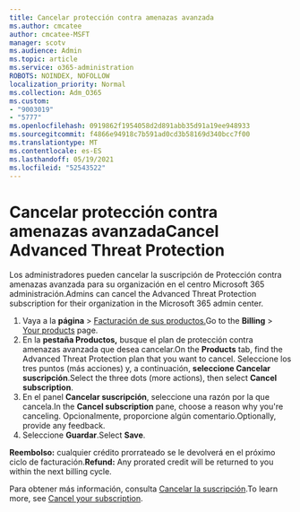 ```yaml
---
title: Cancelar protección contra amenazas avanzada
ms.author: cmcatee
author: cmcatee-MSFT
manager: scotv
ms.audience: Admin
ms.topic: article
ms.service: o365-administration
ROBOTS: NOINDEX, NOFOLLOW
localization_priority: Normal
ms.collection: Adm_O365
ms.custom:
- "9003019"
- "5777"
ms.openlocfilehash: 0919862f1954058d2d891abb35d91a19ee948933
ms.sourcegitcommit: f4866e94918c7b591ad0cd3b58169d340bcc7f00
ms.translationtype: MT
ms.contentlocale: es-ES
ms.lasthandoff: 05/19/2021
ms.locfileid: "52543522"
---
```

# <a name="cancel-advanced-threat-protection"></a><span data-ttu-id="54240-102">Cancelar protección contra amenazas avanzada</span><span class="sxs-lookup"><span data-stu-id="54240-102">Cancel Advanced Threat Protection</span></span>

<span data-ttu-id="54240-103">Los administradores pueden cancelar la suscripción de Protección contra amenazas avanzada para su organización en el centro Microsoft 365 administración.</span><span class="sxs-lookup"><span data-stu-id="54240-103">Admins can cancel the Advanced Threat Protection subscription for their organization in the Microsoft 365 admin center.</span></span>

1. <span data-ttu-id="54240-104">Vaya a la **página**  >  [Facturación de sus productos.](https://go.microsoft.com/fwlink/p/?linkid=842054)</span><span class="sxs-lookup"><span data-stu-id="54240-104">Go to the  **Billing** > [Your products](https://go.microsoft.com/fwlink/p/?linkid=842054) page.</span></span>
2. <span data-ttu-id="54240-105">En la **pestaña Productos,** busque el plan de protección contra amenazas avanzada que desea cancelar.</span><span class="sxs-lookup"><span data-stu-id="54240-105">On the **Products** tab, find the Advanced Threat Protection plan that you want to cancel.</span></span> <span data-ttu-id="54240-106">Seleccione los tres puntos (más acciones) y, a continuación, **seleccione Cancelar suscripción**.</span><span class="sxs-lookup"><span data-stu-id="54240-106">Select the three dots (more actions), then select **Cancel subscription**.</span></span>
3. <span data-ttu-id="54240-107">En el panel **Cancelar suscripción**, seleccione una razón por la que cancela.</span><span class="sxs-lookup"><span data-stu-id="54240-107">In the **Cancel subscription** pane, choose a reason why you're canceling.</span></span> <span data-ttu-id="54240-108">Opcionalmente, proporcione algún comentario.</span><span class="sxs-lookup"><span data-stu-id="54240-108">Optionally, provide any feedback.</span></span>
4. <span data-ttu-id="54240-109">Seleccione **Guardar**.</span><span class="sxs-lookup"><span data-stu-id="54240-109">Select **Save**.</span></span>

<span data-ttu-id="54240-110">**Reembolso:** cualquier crédito prorrateado se le devolverá en el próximo ciclo de facturación.</span><span class="sxs-lookup"><span data-stu-id="54240-110">**Refund:** Any prorated credit will be returned to you within the next billing cycle.</span></span>

<span data-ttu-id="54240-111">Para obtener más información, consulta [Cancelar la suscripción](/microsoft-365/commerce/subscriptions/cancel-your-subscription).</span><span class="sxs-lookup"><span data-stu-id="54240-111">To learn more, see [Cancel your subscription](/microsoft-365/commerce/subscriptions/cancel-your-subscription).</span></span>